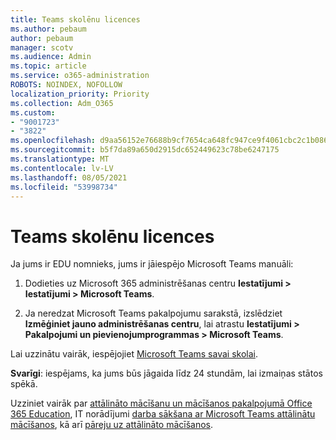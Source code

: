 ```yaml
---
title: Teams skolēnu licences
ms.author: pebaum
author: pebaum
manager: scotv
ms.audience: Admin
ms.topic: article
ms.service: o365-administration
ROBOTS: NOINDEX, NOFOLLOW
localization_priority: Priority
ms.collection: Adm_O365
ms.custom:
- "9001723"
- "3822"
ms.openlocfilehash: d9aa56152e76688b9cf7654ca648fc947ce9f4061cbc2c1b086c60799d1cccd9
ms.sourcegitcommit: b5f7da89a650d2915dc652449623c78be6247175
ms.translationtype: MT
ms.contentlocale: lv-LV
ms.lasthandoff: 08/05/2021
ms.locfileid: "53998734"
---
```

# <a name="teams-student-licenses"></a>Teams skolēnu licences

Ja jums ir EDU nomnieks, jums ir jāiespējo Microsoft Teams manuāli:

1. Dodieties uz Microsoft 365 administrēšanas centru **Iestatījumi > Iestatījumi > Microsoft Teams**. 

2. Ja neredzat Microsoft Teams pakalpojumu sarakstā, izslēdziet **Izmēģiniet jauno administrēšanas centru**, lai atrastu **Iestatījumi > Pakalpojumi un pievienojumprogrammas > Microsoft Teams**. 

Lai uzzinātu vairāk, iespējojiet [Microsoft Teams savai skolai](https://docs.microsoft.com/microsoft-365/education/intune-edu-trial/enable-microsoft-teams#enable-microsoft-teams-for-your-school-1). 

**Svarīgi**: iespējams, ka jums būs jāgaida līdz 24 stundām, lai izmaiņas stātos spēkā.

Uzziniet vairāk par [attālināto mācīšanu un mācīšanos pakalpojumā Office 365 Education](https://support.office.com/article/remote-teaching-and-learning-in-office-365-education-f651ccae-7b65-478b-8366-51bb884025c4), IT norādījumi [darba sākšana ar Microsoft Teams attālinātu mācīšanos](https://docs.microsoft.com/MicrosoftTeams/remote-learning-edu), kā arī [pāreju uz attālināto mācīšanos](https://www.microsoft.com/education/remote-learning).
